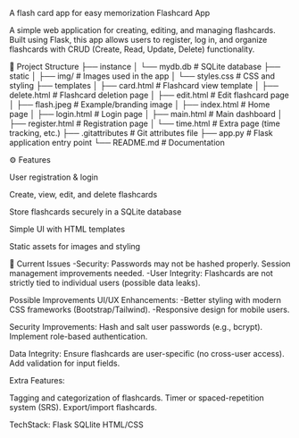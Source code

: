 A flash card app for easy memorization
Flashcard App

A simple web application for creating, editing, and managing flashcards. Built using Flask, this app allows users to register, log in, and organize flashcards with CRUD (Create, Read, Update, Delete) functionality.

📂 Project Structure
├── instance
│   └── mydb.db           # SQLite database
├── static
│   ├── img/              # Images used in the app
│   └── styles.css         # CSS and styling
├── templates
│   ├── card.html         # Flashcard view template
│   ├── delete.html       # Flashcard deletion page
│   ├── edit.html         # Edit flashcard page
│   ├── flash.jpeg        # Example/branding image
│   ├── index.html        # Home page
│   ├── login.html        # Login page
│   ├── main.html         # Main dashboard
│   ├── register.html     # Registration page
│   └── time.html         # Extra page (time tracking, etc.)
├── .gitattributes        # Git attributes file
├── app.py                # Flask application entry point
└── README.md             # Documentation

⚙️ Features

User registration & login

Create, view, edit, and delete flashcards

Store flashcards securely in a SQLite database

Simple UI with HTML templates

Static assets for images and styling

🚨 Current Issues
-Security: Passwords may not be hashed properly. Session management improvements needed.
-User Integrity: Flashcards are not strictly tied to individual users (possible data leaks).

Possible Improvements
UI/UX Enhancements:
-Better styling with modern CSS frameworks (Bootstrap/Tailwind).
-Responsive design for mobile users.

Security Improvements:
Hash and salt user passwords (e.g., bcrypt).
Implement role-based authentication.

Data Integrity:
Ensure flashcards are user-specific (no cross-user access).
Add validation for input fields.

Extra Features:

Tagging and categorization of flashcards.
Timer or spaced-repetition system (SRS).
Export/import flashcards.



TechStack:
Flask
SQLlite
HTML/CSS